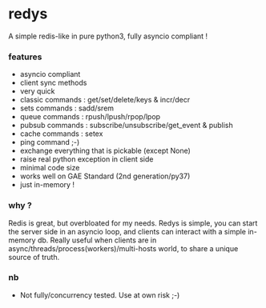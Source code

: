 # redys
A simple redis-like in pure python3, fully asyncio compliant !

### features

- asyncio compliant
- client sync methods
- very quick
- classic commands : get/set/delete/keys & incr/decr
- sets commands : sadd/srem
- queue commands : rpush/lpush/rpop/lpop
- pubsub commands : subscribe/unsubscribe/get_event & publish
- cache commands : setex
- ping command ;-)
- exchange everything that is pickable (except None)
- raise real python exception in client side
- minimal code size
- works well on GAE Standard (2nd generation/py37)
- just in-memory !

### why ?

Redis is great, but overbloated for my needs. Redys is simple, you can start
the server side in an asyncio loop, and clients can interact with a simple
in-memory db. Really useful when clients are in
async/threads/process(workers)/multi-hosts world, to share a unique source of truth.

### nb

- Not fully/concurrency tested. Use at own risk ;-)

